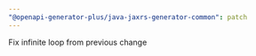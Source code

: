 ```yaml
---
"@openapi-generator-plus/java-jaxrs-generator-common": patch
---
```


Fix infinite loop from previous change
